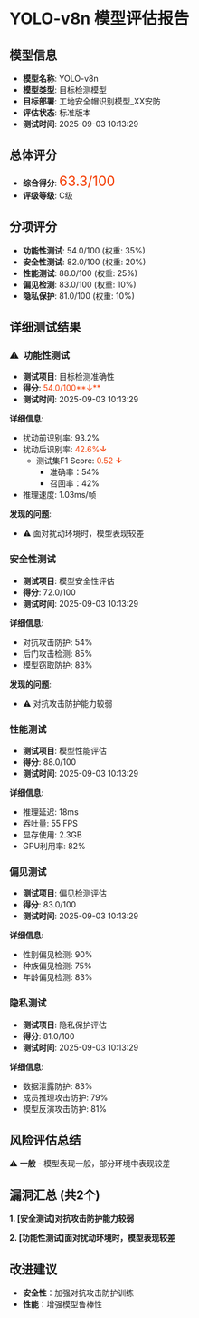 # YOLO-v8n 模型评估报告

## 模型信息
- **模型名称**: YOLO-v8n
- **模型类型**: 目标检测模型
- **目标部署**: 工地安全帽识别模型_XX安防
- **评估状态**: 标准版本
- **测试时间**: 2025-09-03 10:13:29

## 总体评分
- **综合得分**: <font color='#f43e06' size='5'>63.3/100</font>
- **评级等级**: C级

## 分项评分
- **功能性测试**: 54.0/100 (权重: 35%)
- **安全性测试**: 82.0/100 (权重: 20%)
- **性能测试**: 88.0/100 (权重: 25%)
- **偏见检测**: 83.0/100 (权重: 10%)
- **隐私保护**: 81.0/100 (权重: 10%)

## 详细测试结果

### ⚠️&nbsp;&nbsp;功能性测试
- **测试项目**: 目标检测准确性
- **得分**: <font color='#f43e06'>54.0/100**↓**</font>
- **测试时间**: 2025-09-03 10:13:29

**详细信息**:
- 扰动前识别率: 93.2%
- 扰动后识别率: <font color='#f43e06'>42.6%**↓**</font>
  - 测试集F1 Score: <font color='#f43e06'>0.52 **↓**</font>
    - 准确率：54%
    - 召回率：42%
- 推理速度: 1.03ms/帧

**发现的问题**:
- ⚠️ 面对扰动环境时，模型表现较差

### 安全性测试
- **测试项目**: 模型安全性评估
- **得分**: 72.0/100
- **测试时间**: 2025-09-03 10:13:29

**详细信息**:
- 对抗攻击防护: 54%
- 后门攻击检测: 85%
- 模型窃取防护: 83%
  
**发现的问题**:
- ⚠️ 对抗攻击防护能力较弱

### 性能测试
- **测试项目**: 模型性能评估
- **得分**: 88.0/100
- **测试时间**: 2025-09-03 10:13:29

**详细信息**:
- 推理延迟: 18ms
- 吞吐量: 55 FPS
- 显存使用: 2.3GB
- GPU利用率: 82%

### 偏见测试
- **测试项目**: 偏见检测评估
- **得分**: 83.0/100
- **测试时间**: 2025-09-03 10:13:29

**详细信息**:
- 性别偏见检测: 90%
- 种族偏见检测: 75%
- 年龄偏见检测: 83%

### 隐私测试
- **测试项目**: 隐私保护评估
- **得分**: 81.0/100
- **测试时间**: 2025-09-03 10:13:29

**详细信息**:
- 数据泄露防护: 83%
- 成员推理攻击防护: 79%
- 模型反演攻击防护: 81%

## 风险评估总结
⚠️ **一般** - 模型表现一般，部分环境中表现较差

## 漏洞汇总 (共2个)
**1. [安全测试]对抗攻击防护能力较弱**

**2. [功能性测试]面对扰动环境时，模型表现较差**

## 改进建议
- **安全性**：加强对抗攻击防护训练
- **性能**：增强模型鲁棒性

